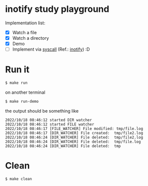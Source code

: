 # inotify study playground

Implementation list:

- [x] Watch a file
- [x] Watch a directory
- [x] Demo
- [ ] Implement via [syscall](https://pkg.go.dev/syscall) (Ref.: [inotify](https://man7.org/linux/man-pages/man7/inotify.7.html)) :D

# Run it
```sh
$ make run
```

on another terminal
```sh
$ make run-demo
```

the output should be something like
```
2022/10/18 08:46:12 started DIR watcher
2022/10/18 08:46:12 started FILE watcher
2022/10/18 08:46:17 [FILE_WATCHER] File modified: tmp/file.log
2022/10/18 08:46:17 [DIR_WATCHER] File created:  tmp/file2.log
2022/10/18 08:46:24 [DIR_WATCHER] File deleted:  tmp/file2.log
2022/10/18 08:46:24 [DIR_WATCHER] File deleted:  tmp/file.log
2022/10/18 08:46:24 [DIR_WATCHER] File deleted:  tmp
```

# Clean
```sh
$ make clean
```

